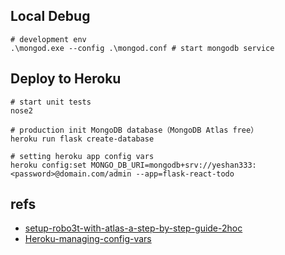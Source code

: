 
## Local Debug

```shell
# development env
.\mongod.exe --config .\mongod.conf # start mongodb service
```

## Deploy to Heroku

```shell
# start unit tests
nose2

# production init MongoDB database（MongoDB Atlas free）
heroku run flask create-database

# setting heroku app config vars
heroku config:set MONGO_DB_URI=mongodb+srv://yeshan333:<password>@domain.com/admin --app=flask-react-todo
```

## refs

- [setup-robo3t-with-atlas-a-step-by-step-guide-2hoc](https://dev.to/icesofty/setup-robo3t-with-atlas-a-step-by-step-guide-2hoc)
- [Heroku-managing-config-vars](https://devcenter.heroku.com/articles/config-vars#managing-config-vars)